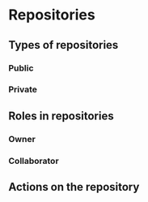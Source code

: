 # Repositories

## Types of repositories

### Public

### Private

## Roles in repositories

### Owner

### Collaborator

## Actions on the repository

